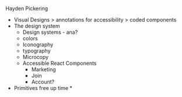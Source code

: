 Hayden Pickering

* Visual Designs \> annotations for accessibility \> coded components
* The design system
  * Design systems - ana?
  * colors
  * Iconography
  * typography
  * Microcopy
  * Accessible React Components
    * Marketing
    * Join
    * Account?
* Primitives free up time
  *